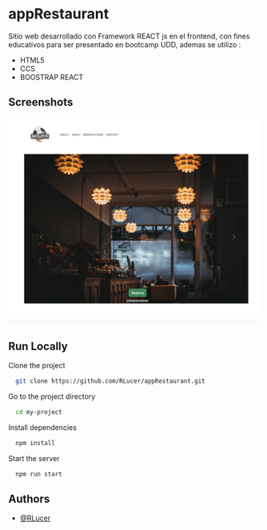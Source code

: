 

# appRestaurant

Sitio web desarrollado con Framework REACT js en el frontend, con fines educativos para ser presentado en bootcamp UDD, ademas se utilizo :
- HTML5
- CCS
- BOOSTRAP REACT

## Screenshots

![App Screenshot](/public/screenshot.png)


## Run Locally

Clone the project

```bash
  git clone https://github.com/RLucer/appRestaurant.git
```

Go to the project directory

```bash
  cd my-project
```

Install dependencies

```bash
  npm install
```

Start the server

```bash
  npm run start
```



## Authors

- [@RLucer](https://github.com/RLucer/)

